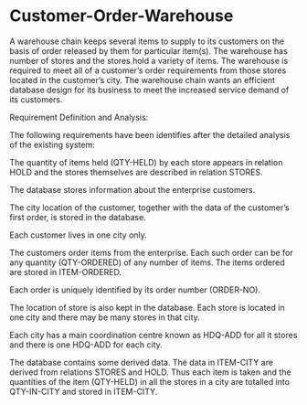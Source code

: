 # Customer-Order-Warehouse

A warehouse chain keeps several items to supply to its customers on the basis of order released by them for particular item(s). The warehouse has number of stores and the stores hold a variety of items. The warehouse is required to meet all of a customer’s order requirements from those stores located in the customer’s city. The warehouse chain wants an efficient database design for its business to meet the increased service demand of its customers.

Requirement Definition and Analysis:

The following requirements have been identifies after the detailed analysis of the existing system:

The quantity of items held (QTY-HELD) by each store appears in relation HOLD and the stores themselves are described in relation STORES.

The database stores information about the enterprise customers.

The city location of the customer, together with the data of the customer’s first order, is stored in the database.

Each customer lives in one city only.

The customers order items from the enterprise. Each such order can be for any quantity (QTY-ORDERED) of any number of items. The items ordered are stored in ITEM-ORDERED.

Each order is uniquely identified by its order number (ORDER-NO).

The location of store is also kept in the database. Each store is located in one city and there may be many stores in that city.

Each city has a main coordination centre known as HDQ-ADD for all it stores and there is one HDQ-ADD for each city.

The database contains some derived data. The data in ITEM-CITY are derived from relations STORES and HOLD. Thus each item is taken and the quantities of the item (QTY-HELD) in all the stores in a city are totalled into QTY-IN-CITY and stored in ITEM-CITY.
